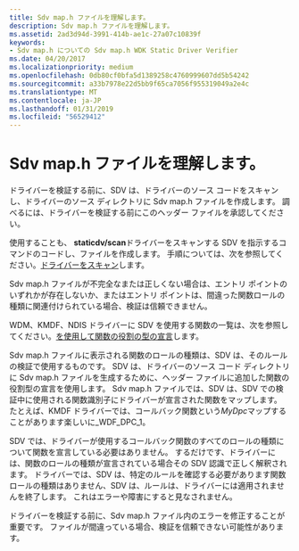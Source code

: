 ```yaml
---
title: Sdv map.h ファイルを理解します。
description: Sdv map.h ファイルを理解します。
ms.assetid: 2ad3d94d-3991-414b-ae1c-27a07c10839f
keywords:
- Sdv map.h についての Sdv map.h WDK Static Driver Verifier
ms.date: 04/20/2017
ms.localizationpriority: medium
ms.openlocfilehash: 0db80cf0bfa5d1389258c4760999607dd5b54242
ms.sourcegitcommit: a33b7978e22d5bb9f65ca7056f955319049a2e4c
ms.translationtype: MT
ms.contentlocale: ja-JP
ms.lasthandoff: 01/31/2019
ms.locfileid: "56529412"
---
```

# <a name="understanding-the-sdv-maph-file"></a>Sdv map.h ファイルを理解します。


ドライバーを検証する前に、SDV は、ドライバーのソース コードをスキャンし、ドライバーのソース ディレクトリに Sdv map.h ファイルを作成します。 調べるには、ドライバーを検証する前にこのヘッダー ファイルを承認してください。

使用することも、 **staticdv/scan**ドライバーをスキャンする SDV を指示するコマンドのコードし、ファイルを作成します。 手順については、次を参照してください。[ドライバーをスキャン](scanning-the-driver.md)します。

Sdv map.h ファイルが不完全なまたは正しくない場合は、エントリ ポイントのいずれかが存在しないか、またはエントリ ポイントは、間違った関数ロールの種類に関連付けられている場合、検証は信頼できません。

WDM、KMDF、NDIS ドライバーに SDV を使用する関数の一覧は、次を参照してください。[を使用して関数の役割の型の宣言](using-function-role-type-declarations.md)します。

Sdv map.h ファイルに表示される関数のロールの種類は、SDV は、そのルールの検証で使用するものです。 SDV は、ドライバーのソース コード ディレクトリに Sdv map.h ファイルを生成するために、ヘッダー ファイルに追加した関数の役割型の宣言を使用します。 Sdv map.h ファイルでは、SDV は、SDV での検証中に使用される関数識別子にドライバーが宣言された関数をマップします。 たとえば、KMDF ドライバーでは、コールバック関数という*MyDpc*マップすることがあります楽しいに\_WDF\_DPC\_1。 

SDV では、ドライバーが使用するコールバック関数のすべてのロールの種類について関数を宣言している必要はありません。 するだけです、ドライバーには、関数のロールの種類が宣言されている場合その SDV 認識で正しく解釈されます。 ドライバーでは、SDV は、特定のルールを確認する必要があります関数ロールの種類はありません、SDV は、ルールは、ドライバーには適用されませんを終了します。 これはエラーや障害にすると見なされません。 

ドライバーを検証する前に、Sdv map.h ファイル内のエラーを修正することが重要です。 ファイルが間違っている場合、検証を信頼できない可能性があります。

 

 





